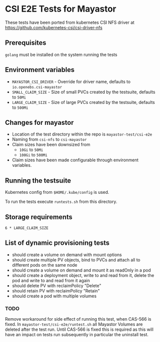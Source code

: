 # CSI E2E Tests for Mayastor
These tests have been ported from kubernetes CSI NFS driver at https://github.com/kubernetes-csi/csi-driver-nfs

## Prerequisites
`golang` must be installed on the system running the tests

## Environment variables
* `MAYASTOR_CSI_DRIVER` - Override for driver name, defaults to `io.openebs.csi-mayastor`
* `SMALL_CLAIM_SIZE` - Size of small PVCs created by the testsuite, defaults to `50Mi`
* `LARGE_CLAIM_SIZE` - Size of large PVCs created by the testsuite, defaults to `500Mi`

## Changes for mayastor
* Location of the test directory within the repo is `mayastor-test/csi-e2e`
* Naming from `csi-nfs` to `csi-mayastor`
* Claim sizes have been downsized from
  * `10Gi` to `50Mi`
  * `100Gi` to `500Mi`
* Claim sizes have been made configurable through environment variables.

## Running the testsuite
Kubernetes config from `$HOME/.kube/config` is used.

To run the tests execute `runtests.sh` from this directory.

## Storage requirements
`6 * LARGE_CLAIM_SIZE`

## List of dynamic provisioning tests
*  should create a volume on demand with mount options
*  should create multiple PV objects, bind to PVCs and attach all to different pods on the same node
*  should create a volume on demand and mount it as readOnly in a pod
*  should create a deployment object, write to and read from it, delete the pod and write to and read from it again
*  should delete PV with reclaimPolicy "Delete"
*  should retain PV with reclaimPolicy "Retain"
*  should create a pod with multiple volumes

### TODO
Remove workaround for side effect of running this test, when CAS-566 is fixed.
In `mayastor-test/csi-e2e/runtest.sh` all Mayastor Volumes are deleted after
the test run. Until CAS-566 is fixed this is required as this will have an
impact on tests run subsequently in particular the uninstall test.
